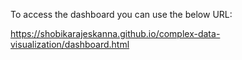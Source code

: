 To access the dashboard you can use the below URL:

https://shobikarajeskanna.github.io/complex-data-visualization/dashboard.html

